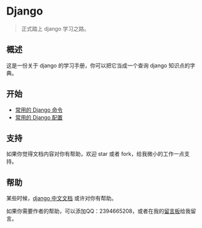 # Django

> 正式踏上 django 学习之路。

## 概述

这是一份关于 django 的学习手册，你可以把它当成一个查询 django 知识点的字典。


## 开始

- [常用的 Django 命令](django-command.md)
- [常用的 Django 配置](django-settings.md)


## 支持

如果你觉得文档内容对你有帮助，欢迎 star 或者 fork，给我微小的工作一点支持。


## 帮助

某些时候，[django 中文文档](https://docs.djangoproject.com/zh-hans/4.1/) 或许对你有帮助。

如果你需要作者的帮助，可以添加QQ：2394665208，或者在我的[留言板](https://www.bbigsun.com/message-board.html)给我留言。